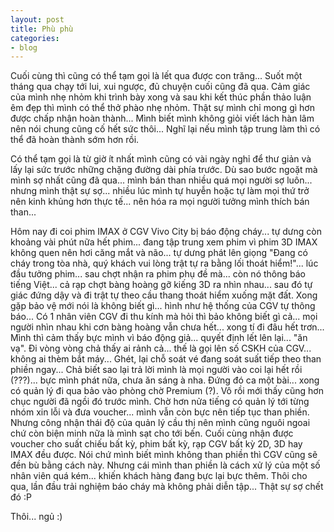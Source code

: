 ```yaml
---
layout: post
title: Phù phù
categories:
- blog
---
```


Cuối cùng thì cũng có thể tạm gọi là lết qua được con trăng... Suốt một tháng qua chạy tới lui, xui ngược, đủ chuyện cuối cũng đã qua. Cảm giác của mình nhẹ nhỏm khi trình bày xong và sau khi kết thúc phần thảo luận êm đẹp thì mình có thể thở phào nhẹ nhỏm. Thật sự mình chỉ mong gì hơn được chấp nhận hoàn thành... Mình biết mình không giỏi viết lách hàn lâm nên nói chung cũng cố hết sức thôi... Nghĩ lại nếu mình tập trung làm thì có thể đã hoàn thành sớm hơn rồi. 

Có thể tạm gọi là từ giờ ít nhất mình cũng có vài ngày nghỉ để thư giản và lấy lại sức trước những chặng đường dài phía trước. Dù sao bước ngoặt mà mình sợ nhất cũng đã qua... mình bán than nhiều quá mọi người sợ luôn... nhưng mình thật sự sợ... nhiều lúc mình tự huyễn hoặc tự làm mọi thứ trở nên kinh khủng hơn thực tế... nên hóa ra mọi người tưởng mình thích bán than...

Hôm nay đi coi phim IMAX ở CGV Vivo City bị báo động cháy... tự dưng còn khoảng vài phút nữa hết phim... đang tập trung xem phim vì phim 3D IMAX không quen nên hơi căng mắt và não... tự dưng phát lên giọng "Đang có cháy trong tòa nhà, quý khách vui lòng trật tự ra bằng lối thoát hiểm!"... lúc đầu tưởng phim... sau chợt nhận ra phim phụ đề mà... còn nó thông báo tiếng Việt... cả rạp chợt bàng hoàng gỡ kiếng 3D ra nhìn nhau... sau đó tự giác đứng dậy và đi trật tự theo cầu thang thoát hiểm xuống mặt đất. Xong gặp bảo vệ mới nói là không biết gì... hình như hệ thống của CGV tự thông báo... Có 1 nhân viên CGV đi thu kính mà hỏi thì bảo không biết gì cả... mọi người nhìn nhau khi cơn bàng hoàng vẫn chưa hết... xong tí đi đâu hết trơn... Mình thì cảm thấy bực mình vì báo động giả... quyết định lết lên lại... "ăn vạ". Đi vòng vòng chả thấy ai rảnh cả... thế là gọi lên số CSKH của CGV... không ai thèm bắt máy... Ghét, lại chỗ soát vé đang soát suất tiếp theo than phiền ngay... Chả biết sao lại trả lời mình là mọi người vào coi lại hết rồi (???)... bực mình phát nữa, chưa ăn sáng à nha. Đứng đó ca một bài... xong có quản lý đi qua bảo vào phòng chờ Premium (?). Vô rồi mới thấy cũng hơn chục người đã ngồi đó trước mình. Chờ hơn nửa tiếng có quản lý tới từng nhóm xin lỗi và đưa voucher... mình vẫn còn bực nên tiếp tục than phiền. Nhưng công nhận thái độ của quản lý cầu thị nên mình cũng nguôi ngoai chứ còn biện minh nữa là mình sạt cho tới bến. Cuối cùng nhận được voucher cho suất chiếu bất kỳ, phim bất kỳ, rạp CGV bất kỳ 2D, 3D hay IMAX đều được. Nói chứ mình biết mình không than phiền thì CGV cũng sẽ đền bù bằng cách này. Nhưng cái mình than phiền là cách xử lý của một số nhân viên quá kém... khiến khách hàng đang bực lại bực thêm. Thôi cho qua, lần đầu trải nghiệm báo cháy mà không phải diễn tập... Thật sự sợ chết đó :P

Thôi... ngủ :)